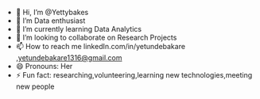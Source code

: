 - 👋 Hi, I’m @Yettybakes
- 👀 I’m Data enthusiast
- 🌱 I’m currently learning Data Analytics
- 💞️ I’m looking to collaborate on Research Projects
- 📫 How to reach me linkedIn.com/in/yetundebakare ,yetundebakare1316@gmail.com
- 😄 Pronouns: Her
- ⚡ Fun fact: researching,volunteering,learning new technologies,meeting new people

<!---
Yettybakes/Yettybakes is a ✨ special ✨ repository because its `README.md` (this file) appears on your GitHub profile.
You can click the Preview link to take a look at your changes.
--->
